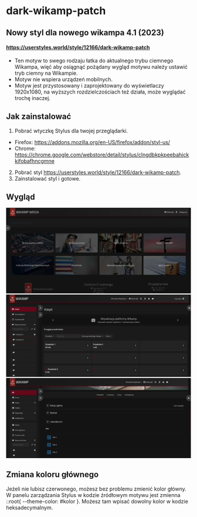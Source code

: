 # dark-wikamp-patch
## Nowy styl dla nowego wikampa 4.1 (2023)
#### https://userstyles.world/style/12166/dark-wikamp-patch


* Ten motyw to swego rodzaju łatka do aktualnego trybu ciemnego Wikampa, więć aby osiągnąć pożądany wygląd motywu należy ustawić tryb ciemny na Wikampie.
* Motyw nie wspiera urządzeń mobilnych. 
* Motyw jest przystosowany i zaprojektowany do wyświetlaczy 1920x1080, na wyższych rozdzielczościach też działa, może wyglądać trochę inaczej.

## Jak zainstalować
1. Pobrać wtyczkę Stylus dla twojej przeglądarki.
  * Firefox: https://addons.mozilla.org/en-US/firefox/addon/styl-us/
  * Chrome: https://chrome.google.com/webstore/detail/stylus/clngdbkpkpeebahjckkjfobafhncgmne
2. Pobrać styl https://userstyles.world/style/12166/dark-wikamp-patch.
3. Zainstalować styl i gotowe.


## Wygląd

![screen1](https://raw.githubusercontent.com/NotSirius-A/dark-wikamp-patch/main/ss/screen1.png)
![screen2](https://raw.githubusercontent.com/NotSirius-A/dark-wikamp-patch/main/ss/screen2.png)
![screen3](https://raw.githubusercontent.com/NotSirius-A/dark-wikamp-patch/main/ss/screen3.png)


## Zmiana koloru głównego
Jeżeli nie lubisz czerwonego, możesz bez problemu zmienić kolor główny. W panelu zarządzania Stylus w kodzie źródłowym motywu jest zmienna ::root{ --theme-color: #kolor }. Możesz tam wpisać dowolny kolor w kodzie heksadecymalnym.
